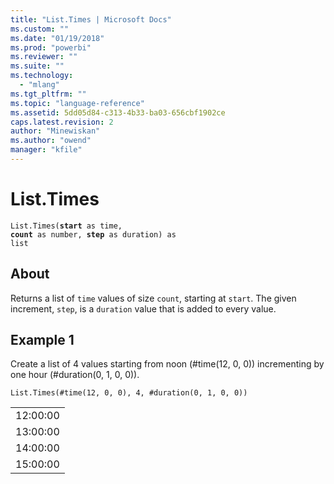```yaml
---
title: "List.Times | Microsoft Docs"
ms.custom: ""
ms.date: "01/19/2018"
ms.prod: "powerbi"
ms.reviewer: ""
ms.suite: ""
ms.technology: 
  - "mlang"
ms.tgt_pltfrm: ""
ms.topic: "language-reference"
ms.assetid: 5dd05d84-c313-4b33-ba03-656cbf1902ce
caps.latest.revision: 2
author: "Minewiskan"
ms.author: "owend"
manager: "kfile"
---
```

# List.Times
<code>List.Times(**start** as time, **count** as number, **step** as duration) as list</code>

## About
Returns a list of <code>time</code> values of size <code>count</code>, starting at <code>start</code>. The given increment, <code>step</code>, is a <code>duration</code> value that is added to every value.

## Example 1
Create a list of 4 values starting from noon (#time(12, 0, 0)) incrementing by one hour (#duration(0, 1, 0, 0)).


```
List.Times(#time(12, 0, 0), 4, #duration(0, 1, 0, 0))
```

<table> <tr><td>12:00:00</td></tr> <tr><td>13:00:00</td></tr> <tr><td>14:00:00</td></tr> <tr><td>15:00:00</td></tr> </table>


  
